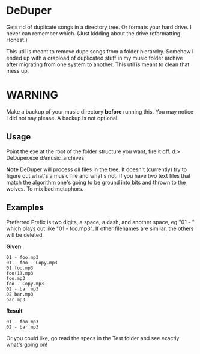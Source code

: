 # DeDuper

Gets rid of duplicate songs in a directory tree. Or formats your hard drive. 
I never can remember which.
(Just kidding about the drive reformatting. Honest.)

This util is meant to remove dupe songs from a folder hierarchy. Somehow I 
ended up with a crapload of duplicated stuff in my music folder archive after
migrating from one system to another. This util is meant to clean that mess up.

# **WARNING**

Make a backup of your music directory **before** running this. You may notice
I did not say please. A backup is not optional.

## Usage

Point the exe at the root of the folder structure you want, fire it off.
  d:> DeDuper.exe d:\music_archives

**Note** DeDuper will process *all* files in the tree. It doesn't (currently)
try to figure out what's a music file and what's not. If you have two text 
files that match the algorithm one's going to be ground into bits and thrown to
the wolves. To mix bad metaphors.

## Examples

Preferred Prefix is two digits, a space, a dash, and another space, eg
"01 - " which plays out like "01 - foo.mp3". If other filenames are similar, 
the others will be deleted.

**Given**

	01 - foo.mp3
	01 - foo - Copy.mp3
	01 foo.mp3
	foo(1).mp3
	foo.mp3
	foo - Copy.mp3
	02 - bar.mp3
	02 bar.mp3
	bar.mp3

**Result**

	01 - foo.mp3
	02 - bar.mp3

Or you could like, go read the specs in the Test folder and see exactly what's going on!